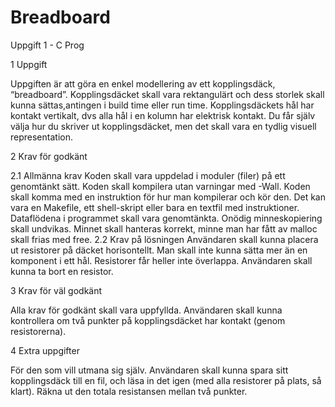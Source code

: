 # Breadboard
Uppgift 1 - C Prog

1 Uppgift

Uppgiften är att göra en enkel modellering av ett kopplingsdäck, “breadboard”. Kopplingsdäcket skall vara rektangulärt och dess storlek 
skall kunna sättas,antingen i build time eller run time. Kopplingsdäckets hål har kontakt vertikalt, dvs alla hål i en kolumn har elektrisk kontakt.
Du får själv välja hur du skriver ut kopplingsdäcket, men det skall vara en tydlig visuell representation.

2 Krav för godkänt

  2.1 Allmänna krav
Koden skall vara uppdelad i moduler (filer) på ett genomtänkt sätt. Koden skall kompilera utan varningar med -Wall.
Koden skall komma med en instruktion för hur man kompilerar och kör den. Det kan vara en Makefile, ett shell-skript eller bara en textfil med instruktioner.
Dataflödena i programmet skall vara genomtänkta. Onödig minneskopiering skall undvikas.
Minnet skall hanteras korrekt, minne man har fått av malloc skall frias med free.
  2.2 Krav på lösningen
Användaren skall kunna placera ut resistorer på däcket horisontellt. Man skall inte kunna sätta mer än en komponent i ett hål.
Resistorer får heller inte överlappa.
Användaren skall kunna ta bort en resistor.

3 Krav för väl godkänt

Alla krav för godkänt skall vara uppfyllda.
Användaren skall kunna kontrollera om två punkter på kopplingsdäcket har kontakt (genom resistorerna).

4 Extra uppgifter

För den som vill utmana sig själv.
Användaren skall kunna spara sitt kopplingsdäck till en fil, och läsa in det igen (med alla resistorer på plats, så klart).
Räkna ut den totala resistansen mellan två punkter.
